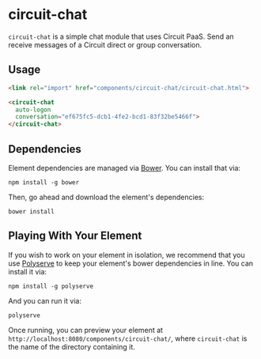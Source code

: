 # circuit-chat

`circuit-chat` is a simple chat module that uses Circuit PaaS. Send an receive messages of a Circuit direct or group conversation.

## Usage

```html
<link rel="import" href="components/circuit-chat/circuit-chat.html">

<circuit-chat
  auto-logon 
  conversation="ef675fc5-dcb1-4fe2-bcd1-83f32be5466f">
</circuit-chat>
```

## Dependencies

Element dependencies are managed via [Bower](http://bower.io/). You can
install that via:

    npm install -g bower

Then, go ahead and download the element's dependencies:

    bower install


## Playing With Your Element

If you wish to work on your element in isolation, we recommend that you use
[Polyserve](https://github.com/PolymerLabs/polyserve) to keep your element's
bower dependencies in line. You can install it via:

    npm install -g polyserve

And you can run it via:

    polyserve

Once running, you can preview your element at
`http://localhost:8080/components/circuit-chat/`, where `circuit-chat` is the name of the directory containing it.
